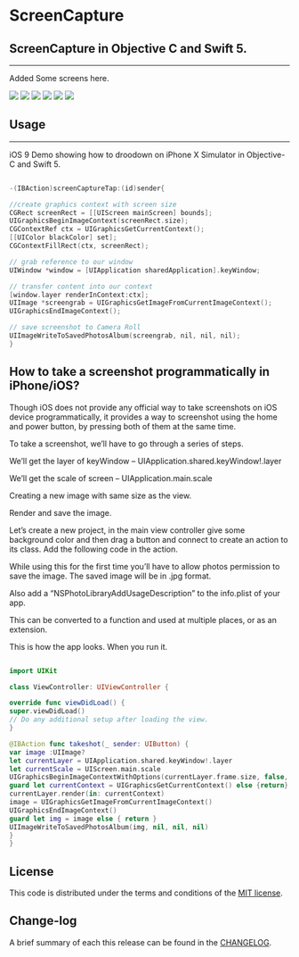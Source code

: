 
ScreenCapture
=========

## ScreenCapture in Objective C and Swift 5.
------------
 Added Some screens here.
 
![](https://github.com/pawankv89/ScreenCapture/blob/master/Screens/1.png)
![](https://github.com/pawankv89/ScreenCapture/blob/master/Screens/2.png)
![](https://github.com/pawankv89/ScreenCapture/blob/master/Screens/screen_1.png)
![](https://github.com/pawankv89/ScreenCapture/blob/master/Screens/screen_2.png)
![](https://github.com/pawankv89/ScreenCapture/blob/master/Screens/screen_3.png)
![](https://github.com/pawankv89/ScreenCapture/blob/master/Screens/screen_4.png)

## Usage
------------
 iOS 9 Demo showing how to droodown on iPhone X Simulator in  Objective-C and Swift 5.


```objective-c

-(IBAction)screenCaptureTap:(id)sender{

//create graphics context with screen size
CGRect screenRect = [[UIScreen mainScreen] bounds];
UIGraphicsBeginImageContext(screenRect.size);
CGContextRef ctx = UIGraphicsGetCurrentContext();
[[UIColor blackColor] set];
CGContextFillRect(ctx, screenRect);

// grab reference to our window
UIWindow *window = [UIApplication sharedApplication].keyWindow;

// transfer content into our context
[window.layer renderInContext:ctx];
UIImage *screengrab = UIGraphicsGetImageFromCurrentImageContext();
UIGraphicsEndImageContext();

// save screenshot to Camera Roll
UIImageWriteToSavedPhotosAlbum(screengrab, nil, nil, nil);
}


```
##  How to take a screenshot programmatically in iPhone/iOS?

Though iOS does not provide any official way to take screenshots on iOS device programmatically, it provides a way to screenshot using the home and power button, by pressing both of them at the same time.

To take a screenshot, we’ll have to go through a series of steps.

We’ll get the layer of keyWindow – UIApplication.shared.keyWindow!.layer

We’ll get the scale of screen – UIApplication.main.scale

Creating a new image with same size as the view.

Render and save the image.

Let’s create a new project, in the main view controller give some background color and then drag a button and connect to create an action to its class. Add the following code in the action.

While using this for the first time you’ll have to allow photos permission to save the image. The saved image will be in .jpg format.

Also add a “NSPhotoLibraryAddUsageDescription” to the info.plist of your app.

This can be converted to a function and used at multiple places, or as an extension.

This is how the app looks. When you run it.


```swift

import UIKit

class ViewController: UIViewController {

override func viewDidLoad() {
super.viewDidLoad()
// Do any additional setup after loading the view.
}

@IBAction func takeshot(_ sender: UIButton) {
var image :UIImage?
let currentLayer = UIApplication.shared.keyWindow!.layer
let currentScale = UIScreen.main.scale
UIGraphicsBeginImageContextWithOptions(currentLayer.frame.size, false, currentScale);
guard let currentContext = UIGraphicsGetCurrentContext() else {return}
currentLayer.render(in: currentContext)
image = UIGraphicsGetImageFromCurrentImageContext()
UIGraphicsEndImageContext()
guard let img = image else { return }
UIImageWriteToSavedPhotosAlbum(img, nil, nil, nil)
}
}


```

## License

This code is distributed under the terms and conditions of the [MIT license](LICENSE).

## Change-log

A brief summary of each this release can be found in the [CHANGELOG](CHANGELOG.mdown). 
